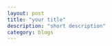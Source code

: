 ```yaml
---
layout: post
title: "your title"
description: "short description"
category: blogs
---
```






[Yannch]:    http://camscofie.github.io  "Yannch"
